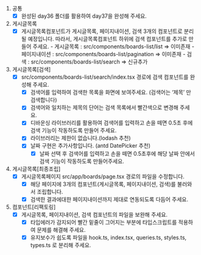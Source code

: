 1. 공통
   - [x] 완성된 day36 폴더를 활용하여 day37을 완성해 주세요.
2. 게시글목록
   - [x] 게시글목록컴포넌트가 게시글목록, 페이지내이션, 검색 3개의 컴포넌트로 분리될 예정입니다.
         따라서, 게시글목록컴포넌트 하위에 검색 컴포넌트를 추가로 만들어 주세요. - 게시글목록 : src/components/boards-list/list => 이미존재 - 페이지내이션 : src/components/boards-list/pagination => 이미존재 - 검색 : src/components/boards-list/search => 신규추가
3. 게시글목록[검색]
   - [x] src/components/boards-list/search/index.tsx 경로에 검색 컴포넌트를 완성해 주세요.
     - [x] 검색어를 입력하여 검색한 목록을 화면에 보여주세요. (검색어는 ‘제목’ 만 검색합니다)
     - [x] 검색어와 일치하는 제목의 단어는 검색 목록에서 빨간색으로 변경해 주세요.
     - [x] 디바운싱 라이브러리를 활용하여 검색어를 입력하고 손을 떼면 0.5초 후에 검색 기능이 작동하도록 만들어 주세요.
     - [x] 라이브러리는 제한이 없습니다.(lodash 추천)
     - [x] 날짜 구현은 추가사항입니다. (antd DatePicker 추천)
       - [x] 날짜 선택 후 검색어를 입력하고 손을 떼면 0.5초후에 해당 날짜 안에서 검색 기능이 작동하도록 만들어주세요.
4. 게시글목록[최종조립]
   - [x] 게시글목록페이지 src/app/boards/page.tsx 경로의 파일을 수정합니다.
     - [x] 해당 페이지에 3개의 컴포넌트(게시글목록, 페이지내이션, 검색)를 불러와서 조립합니다.
     - [x] 검색한 결과에대한 페이지내이션까지 제대로 연동되도록 다듬어 주세요.
5. 컴포넌트[리팩토링]
   - [x] 게시글목록, 페이지내이션, 검색 컴포넌트의 파일을 보완해 주세요.
     - [x] 타입에러가 감지되어 빨간 밑줄이 그어지는 부분에 타입스크립트를 적용하여 문제를 해결해 주세요.
     - [x] 유지보수가 쉽도록 파일을 hook.ts, index.tsx, queries.ts, styles.ts, types.ts 로 분리해 주세요.
